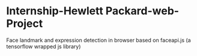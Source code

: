 # Internship-Hewlett Packard-web-Project
Face landmark and expression detection in browser based on faceapi.js (a tensorflow wrapped js library)
